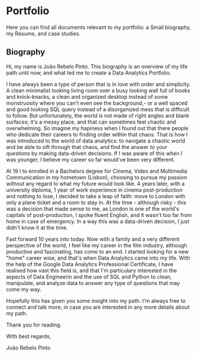 # Portfolio
Here you can find all documents relevant to my portfolio: a Small biography, my Resume, and case studies.


## Biography
Hi, my name is João Rebelo Pinto. This biography is an overview of my life path until now, and what led me to create a Data Analytics Portfolio.

I have always been a type of person that is in love with order and simplicity. A clean minimalist looking living room over a busy looking wall full of books and knick-knacks, a clean and organized desktop instead of some monstruosity where you can't even see the background,- or a well spaced and good looking SQL query instead of a disorganized mess that is difficult to follow. But unfortunately, the world is not made of right angles and blank surfaces; it's a messy place, and that can sometimes feel chaotic and overwhelming. So imagine my hapiness when I found out that there people who dedicate their careers to finding order within that chaos. That is how I was introduced to the world of data analytics: to navigate a chaotic world and be able to sift through that chaos, and find the answer to your questions by making data-driven decisions. If I was aware of this when I was younger, I believe my career so far would've been very different.

At 19 I to enrolled in a Bachelors degree for Cinema, Video and Multimedia Communication in my hometown (Lisbon), choosing to pursue my passion without any regard to what my future would look like. 4 years later, with a university diploma, 1 year of work experience in cinema post-production and nothing to lose, I decided to take a leap of faith: move to London with only a plane ticket and a room to stay in. At the time - although risky - this was a decision that made sense to me, as London is one of the world's capitals of post-production, I spoke fluent English, and it wasn't too far from home in case of emergency. In a way this was a data-driven decision, I just didn't know it at the time.

Fast forward 10 years into today. Now with a family and a very different perspective of the world, I feel like my career in the film industry, although productive and fascinating, has come to an end. I started looking for a new "home" career wise, and that's when Data Analytics came into my life. With the help of the Google Data Analytics Professional Certificate, I have realised how vast this field is, and that I'm particulary interested in the aspects of Data Engineerin and the use of SQL and Python to clean, manipulate, and analyze data to answer any type of questions that may come my way.

Hopefully this has given you some insight into my path. I'm always free to connect and talk more, in case you are interested in any more details about my path.

Thank you for reading.


With best regards,

João Rebelo Pinto
